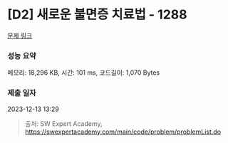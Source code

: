 # [D2] 새로운 불면증 치료법 - 1288 

[문제 링크](https://swexpertacademy.com/main/code/problem/problemDetail.do?contestProbId=AV18_yw6I9MCFAZN) 

### 성능 요약

메모리: 18,296 KB, 시간: 101 ms, 코드길이: 1,070 Bytes

### 제출 일자

2023-12-13 13:29



> 출처: SW Expert Academy, https://swexpertacademy.com/main/code/problem/problemList.do